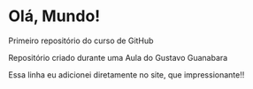 # Olá, Mundo!
 Primeiro repositório do curso de GitHub

 Repositório criado durante uma Aula do Gustavo Guanabara

Essa linha eu adicionei diretamente no site, que impressionante!!
